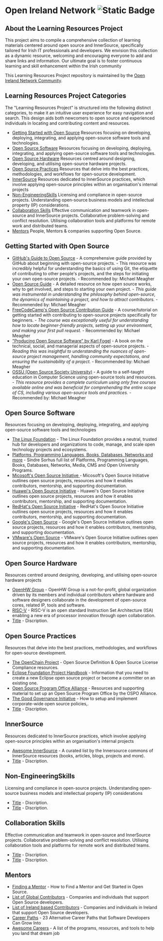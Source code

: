 <!--lint disable awesome-git-repo-age-->
# Open Ireland Network <img alt="Static Badge" src="https://img.shields.io/badge/Linkedin-OpenIrelandNetwork-Green">


## About the Learning Resources Project


This project aims to compile a comprehensive collection of learning materials centered around open source and InnerSource, specifically tailored for Irish IT professionals and developers. We envision this collection as a dynamic resource, welcoming and encouraging everyone to add and share links and information. Our ultimate goal is to foster continuous learning and skill enhancement within the Irish community


<!--lint ignore double-link-->
This Learning Resources Project repository is maintained by the [Open Ireland Network Community](https://openirelandnetwork.com/).



## Learning Resources Project Categories
The "Learning Resources Project" is structured into the following distinct categories, to make it an intuitive user experience for easy navigation and search. This design aids both newcomers to open source and experienced individuals in locating and contributing content and resources.

 - [Getting Started with Open Source](#Getting-Started-with-Open-Source) Resources focusing on developing, deploying, integrating, and applying open-source software tools and technologies.
 - [Open Source Software](#Open-Source-Software) Resources focusing on developing, deploying, integrating, and applying open-source software tools and technologies.
 - [Open Source Hardware](#Open-Source-Hardware) Resources centred around designing, developing, and utilising open-source hardware projects.
 - [Open Source Practices](#Open-Source-Practices) Resources that delve into the best practices, methodologies, and workflows for open-source development.
 - [InnerSource](#InnerSource) Resources dedicated to InnerSource practices, which involve applying open-source principles within an organisation's internal projects
 - [Non-EngineeringSkills](#Non-Engineering-Skills) Licensing and compliance in open-source projects. Understanding open-source business models and intellectual property (IP)   considerations.
 - [Collaboration Skills](#CollaborationSkills) Effective communication and teamwork in open-source and InnerSource projects. Collaborative problem-solving and conflict resolution. Utilising collaboration tools and platforms for remote work and distributed teams.
  - [Mentors](#Mentors) People, Mentors & companies supporting Open Source.

## Getting Started with Open Source
- [GitHub's Guide to Open Source](https://guides.github.com/activities/open-source/) - A comprehensive guide provided by GitHub about beginning with open-source projects. - This resource was incredibly helpful for understanding the basics of using Git, the etiquette of contributing to other people's projects, and the steps for initiating your own open-source projects. - Recommended by: Michael Meagher
- [Open Source Guide](https://opensource.guide/) - A detailed resource on how open source works, why to get involved, and steps to starting your own project. - _This guide was instrumental in understanding the philosophy behind open-source, the dynamics of maintaining a project, and how to attract contributors._ - Recommended by: Michael Meagher
- [FreeCodeCamp's Open Source Contribution Guide](https://www.freecodecamp.org/) - A course/tutorial on getting started with contributing to open-source projects specifically for beginners. - _The course was exceptionally useful for understanding how to locate beginner-friendly projects, setting up your environment, and making your first pull request._ - Recommended by: Michael Meagher
- ["Producing Open Source Software" by Karl Fogel](https://producingoss.com/) - A book on the technical, social, and managerial aspects of open-source projects. - _Reading this was insightful to understanding the nuances of open-source project management, handling community expectations, and ensuring the sustainability of a project._ - Recommended by: Michael Meagher
- [OSSU (Open Source Society University)](https://ossu.firebaseapp.com/) - A guide to a self-taught education in Computer Science using open-source tools and resources. - _This resource provides a complete curriculum using only free courses available online and was beneficial for comprehending the entire scope of CS, including various open-source tools and practices._ - Recommended by: Michael Meagher


## Open Source Software
Resources focusing on developing, deploying, integrating, and applying open-source software tools and technologies

- [The Linux Foundation](https://training.linuxfoundation.org/full-catalog/) - The Linux Foundation provides a neutral, trusted hub for developers and organizations to code, manage, and scale open technology projects and ecosystems.
- [Platforms, Programming Languages, Books, Databases, Networks and more](https://github.com/sindresorhus/awesome) - Sindre Sorhus full list of Platforms, Programming Languages, Books, Databases, Networks, Media, CMS and Open University Programs.
- [Micosoft's Open Source Initiative ](https://opensource.microsoft.com/) - Micosoft's Open Source Initiative outlines open source projects, resources and how it enables contributors, mentorship, and supporting documentation.
- [Huawei's Open Source Initiative](https://www.huawei.com/en/open-source) - Huawei's Open Source Initiative outlines open source projects, resources and how it enables contributors, mentorship, and supporting documentation.
- [RedHat's Open Source Initiative](https://www.redhat.com/en/topics/open-source/what-is-open-source) - RedHat's Open Source Initiative outlines open source projects, resources and how it enables contributors, mentorship, and supporting documentation.
- [Google's Open Source](https://opensource.google/) - Google's Open Source Initiative outlines open source projects, resources and how it enables contributors, mentorship, and supporting documentation.
- [VMware's Open Source](https://www.vmware.com/opensource.html) - VMware's Open Source Initiative outlines open source projects, resources and how it enables contributors, mentorship, and supporting documentation.

## Open Source Hardware
Resources centred around designing, developing, and utilising open-source hardware projects

- [OpenHW Group](https://www.openhwgroup.org/) - OpenHW Group is a not-for-profit, global organization driven by its members and individual contributors where hardware and software designers collaborate in the development of open-source cores, related IP, tools and software.
- [RISC-V](https://riscv.org) - RISC-V is an open standard Instruction Set Architecture (ISA) enabling a new era of processor innovation through open collaboration.
- [Title](https://Link) - Discription.

## Open Source Practices
Resources that delve into the best practices, methodologies, and workflows for open-source development.

- [The OpenChain Project](https://www.openchainproject.org/resources) - Open Source Definition & Open Source License Compliance resources.
- [Eclipse Foundation Project Handbook](https://www.eclipse.org/projects/handbook/) -  Information that you need to create a new Eclipse open source project or become a committer on an existing one.
- [Open Source Program Office Alliance](https://ospo-alliance.org/resources/) -  Resources and supporting material to set up an Open Source Program Office by the OSPO Alliance.
- [The Good Governance Initiative](https://ospo-alliance.org/ggi/) - How to setup and implement corporate-wide open source policies,.
- [Title](https://Link) - Discription.


## InnerSource
Resources dedicated to InnerSource practices, which involve applying open-source principles within an organisation's internal projects

- [Awesome InnerSource](https://github.com/InnerSourceCommons/awesome-innersource) - A curated list by the Innersource commons of InnerSource resources (books, articles, blogs, projects and more).
- [Title](https://Link) - Discription.

## Non-EngineeringSkills
Licensing and compliance in open-source projects. Understanding open-source business models and intellectual property (IP) considerations

- [Title](https://Link) - Discription.
- [Title](https://Link) - Discription.

## Collaboration Skills
Effective communication and teamwork in open-source and InnerSource projects. Collaborative problem-solving and conflict resolution. Utilising collaboration tools and platforms for remote work and distributed teams.

- [Title](https://Link) - Discription.
- [Title](https://Link) - Discription.


## Mentors

- [Finding a Mentor](https://thenewstack.io/how-to-find-a-mentor-and-get-started-in-open-source/) - How to Find a Mentor and Get Started in Open Source.
- [List of Global Contributors](https://github.com/gayanvoice/top-github-users) - Companies and individuals that support Open Source developers.
- [List of Ireland based Contributors](https://github.com/gayanvoice/top-github-users/blob/main/markdown/public_contributions/ireland.md) - Companies and individuals in Ireland that support Open Source developers.
- [Career Paths](https://www.freecodecamp.org/news/alternative-career-paths/) - 23 Alternative Career Paths that Software Developers Can Grow Into
- [Awesome Careers](https://github.com/Nickersoft/awesome-careers) - A list of the programs, resources, and tools to help you land that dream job

